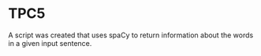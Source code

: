 # TPC5 
A script was created that uses spaCy to return information about the words in a given input sentence.